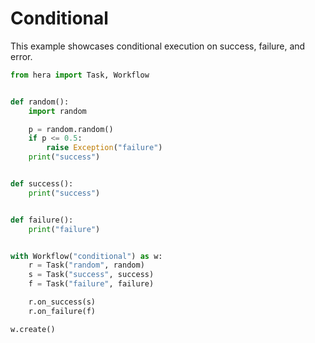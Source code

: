 # Conditional

This example showcases conditional execution on success, failure, and error.

```python
from hera import Task, Workflow


def random():
    import random

    p = random.random()
    if p <= 0.5:
        raise Exception("failure")
    print("success")


def success():
    print("success")


def failure():
    print("failure")


with Workflow("conditional") as w:
    r = Task("random", random)
    s = Task("success", success)
    f = Task("failure", failure)

    r.on_success(s)
    r.on_failure(f)

w.create()
```
